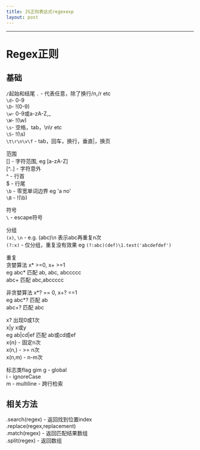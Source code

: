 ```yaml
---
title: JS正则表达式regexexp
layout: post
---
```

---
# Regex正则 
## 基础  

`/`起始和结尾
`.` - 代表任意，除了换行/n,/r etc  
`\d`- 0-9  
`\D`- !(0-9)  
`\w`- 0-9或a-zA-Z,_  
`\W`- !(\w)  
`\s`- 空格，tab，\n\r etc  
`\S`- !(\s)  
`\t\r\n\v\f` - tab，回车，换行，垂直|，换页  

范围  
[] - 字符范围, eg [a-zA-Z]  
[^..] - 字符意外  
^ - 行首  
$ - 行尾  
`\b` - 零宽单词边界 eg 'a no'  
`\B` - !(\b)  

符号  
`\` - escape符号  

分组  
`(x)`, `\n` - e.g. (abc)\n 表示abc再重复n次  
`(?:x)` - 仅分组，重复没有效果 eg `(?:abc)(def)\1.test('abcdefdef')`  

重复  
贪婪算法 x* >=0, x+ >=1  
eg abc* 匹配 ab, abc, abccccc  
   abc+ 匹配 abc,abccccc  

非贪婪算法 x*? == 0, x+? ==1  
  eg abc*? 匹配 ab  
     abc+? 匹配 abc  

x? 出现0或1次  
x|y x或y  
  eg ab|cd|ef 匹配 ab或cd或ef  
x{n} - 固定n次  
x(n,) - >= n次  
x(n,m) - n-m次  

标志类flag  gim
g - global  
i - ignoreCase  
m - multiline - 跨行检索  

## 相关方法

.search(regex) - 返回找到位置index  
.replace(regex,replacement)  
.match(regex) - 返回匹配结果数组  
.split(regex) - 返回数组





